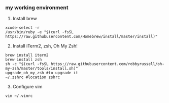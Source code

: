 

### my working environment

1. Install brew
````
xcode-select -r
/usr/bin/ruby -e "$(curl -fsSL https://raw.githubusercontent.com/Homebrew/install/master/install)"
````

2. Install iTerm2, zsh, Oh My Zsh!
````
brew install iterm2
brew install zsh
sh -c "$(curl -fsSL https://raw.githubusercontent.com/robbyrussell/oh-my-zsh/master/tools/install.sh)"
upgrade_oh_my_zsh #to upgrade it
~/.zshrc #location zshrc
````
3. Configure vim
````
vim ~/.vimrc
````

